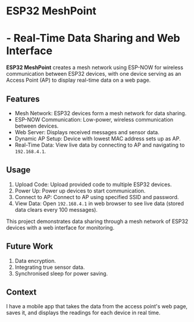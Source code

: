 # ESP32 MeshPoint
# - Real-Time Data Sharing and Web Interface

**ESP32 MeshPoint** creates a mesh network using ESP-NOW for wireless communication between ESP32 devices, with one device serving as an Access Point (AP) to display real-time data on a web page.

## Features
- Mesh Network: ESP32 devices form a mesh network for data sharing.
- ESP-NOW Communication: Low-power, wireless communication between devices.
- Web Server: Displays received messages and sensor data.
- Dynamic AP Setup: Device with lowest MAC address sets up as AP.
- Real-Time Data: View live data by connecting to AP and navigating to `192.168.4.1`.

## Usage
1. Upload Code: Upload provided code to multiple ESP32 devices.
2. Power Up: Power up devices to start communication.
3. Connect to AP: Connect to AP using specified SSID and password.
4. View Data: Open `192.168.4.1` in web browser to see live data (stored data clears every 100 messages).

This project demonstrates data sharing through a mesh network of ESP32 devices with a web interface for monitoring.

## Future Work

1. Data encryption.
2. Integrating true sensor data.
3. Synchronised sleep for power saving.

## Context

I have a mobile app that takes the data from the access point's web page, saves it, and displays the readings for each device in real time.
